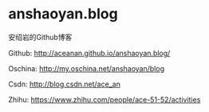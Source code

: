 # anshaoyan.blog
安绍岩的Github博客

Github: http://aceanan.github.io/anshaoyan.blog/

Oschina: http://my.oschina.net/anshaoyan/blog

Csdn: http://blog.csdn.net/ace_an

Zhihu: https://www.zhihu.com/people/ace-51-52/activities
